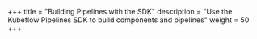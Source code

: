 +++
title = "Building Pipelines with the SDK"
description = "Use the Kubeflow Pipelines SDK to build components and pipelines"
weight = 50
+++